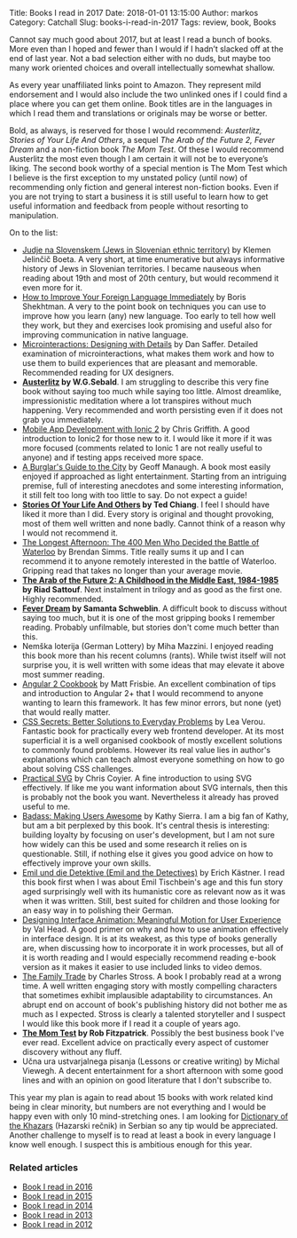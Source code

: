 Title: Books I read in 2017
Date: 2018-01-01 13:15:00
Author: markos
Category: Catchall
Slug: books-i-read-in-2017
Tags: review, book, Books

Cannot say much good about 2017, but at least I read a bunch of books. More even than I hoped and fewer than I would if I hadn’t slacked off at the end of last year. Not a bad selection either with no duds, but maybe too many work oriented choices and overall intellectually somewhat shallow.

As every year unaffiliated links point to Amazon. They represent mild endorsement and I would also include the two unlinked ones if I could find a place where you can get them online. Book titles are in the languages in which I read them and translations or originals may be worse or better.

Bold, as always, is reserved for those I would recommend: *Austerlitz, Stories of Your Life And Others*, a sequel *The Arab of the Future 2, Fever Dream* and a non-fiction book *The Mom Test*. Of these I would recommend Austerlitz the most even though I am certain it will not be to everyone’s liking. The second book worthy of a special mention is The Mom Test which I believe is the first exception to my unstated policy (until now) of recommending only fiction and general interest non-fiction books. Even if you are not trying to start a business it is still useful to learn how to get useful information and feedback from people without resorting to manipulation.

On to the list:

* [Judje na Slovenskem (Jews in Slovenian ethnic territory)](http://www.mohorjeva.com/knjige_buecher/detajl/judje-na-slovenskem) by Klemen Jelinčič Boeta. A very short, at time enumerative but always informative history of Jews in Slovenian territories. I became nauseous when reading about 19th and most of 20th century, but would recommend it even more for it.
* [How to Improve Your Foreign Language Immediately](https://www.amazon.co.uk/gp/product/0989387003/) by Boris Shekhtman. A very to the point book on techniques you can use to improve how you learn (any) new language. Too early  to tell how well they work, but they and exercises look promising and useful also for improving communication in native language.
* [Microinteractions: Designing with Details](https://www.amazon.com/Microinteractions-Full-Color-Designing-Details/dp/1491945923) by Dan Saffer. Detailed examination of microinteractions, what makes them work and how to use them to build experiences that are pleasant and memorable. Recommended reading for UX designers.
* **[Austerlitz](https://www.amazon.com/Austerlitz-W-G-Sebald/dp/0375504834) by W.G.Sebald**. I am struggling to describe this very fine book without saying too much while saying too little. Almost dreamlike, impressionistic meditation where a lot transpires without much happening. Very recommended and worth persisting even if it does not grab you immediately.
* [Mobile App Development with Ionic 2](https://www.amazon.com/Mobile-App-Development-Ionic-Cross-Platform/dp/1491937785/) by Chris Griffith. A good introduction to Ionic2 for those new to it. I would like it more if it was more focused (comments related to Ionic 1 are not really useful to anyone) and if testing apps received more space.
* [A Burglar's Guide to the City](https://www.amazon.com/gp/product/0374117268/) by Geoff Manaugh. A book most easily enjoyed if approached as light entertainment. Starting from an intriguing premise, full of interesting anecdotes and some interesting information, it still felt too long with too little to say. Do not expect a guide!
* **[Stories Of Your Life And Others](https://www.amazon.com/Stories-Your-Life-Others-Chiang/dp/1101972122) by Ted Chiang**. I feel I should have liked it more than I did. Every story is original and thought provoking, most of them well written and none badly. Cannot think of a reason why I would not recommend it.
* [The Longest Afternoon: The 400 Men Who Decided the Battle of Waterloo](https://www.amazon.com/Longest-Afternoon-Decided-Battle-Waterloo/dp/0465064825) by Brendan Simms. Title really sums it up and I can recommend it to anyone remotely interested in the battle of Waterloo. Gripping read that takes no longer than your average movie.
* **[The Arab of the Future 2: A Childhood in the Middle East, 1984-1985](https://www.amazon.com/Arab-Future-Childhood-1984-1985-Graphic/dp/1627793518) by Riad Sattouf**. Next instalment in trilogy and as good as the first one. Highly recommended.
* **[Fever Dream](https://www.amazon.com/Fever-Dream-Novel-Samanta-Schweblin/dp/0399184597) by Samanta Schweblin**. A difficult book to discuss without saying too much, but it is one of the most gripping books I remember reading. Probably unfilmable, but stories don't come much better than this.
* Nemška loterija (German Lottery) by Miha Mazzini. I enjoyed reading this book more than his recent columns (rants). While twist itself will not surprise you, it is well written with some ideas that may elevate it above most summer reading.
* [Angular 2 Cookbook](https://www.amazon.com/Angular-Cookbook-Second-Matt-Frisbie/dp/1785881922/) by Matt Frisbie. An excellent combination of tips and introduction to Angular 2+ that I would recommend to anyone wanting to learn this framework. It has few minor errors, but none (yet) that would really matter.
* [CSS Secrets: Better Solutions to Everyday Problems](https://smile.amazon.com/CSS-Secrets-Solutions-Everyday-Problems/dp/1449372635/) by Lea Verou. Fantastic book for practically every web frontend developer. At its most superficial it is a well organised cookbook of mostly excellent solutions to commonly found problems. However its real value lies in author's explanations which can teach almost everyone something on how to go about solving CSS challenges.
* [Practical SVG](https://www.amazon.com/Practical-SVG-Chris-Coyier/dp/193755743X) by Chris Coyier. A fine introduction to using SVG effectively. If like me you want information about SVG internals, then this is probably not the book you want. Nevertheless it already has proved useful to me.
* [Badass: Making Users Awesome](https://www.amazon.com/Badass-Making-Awesome-Kathy-Sierra/dp/1491919019) by Kathy Sierra. I am a big fan of Kathy, but am a bit perplexed by this book. It's central thesis is interesting: building loyalty by focusing on user's development, but I am not sure how widely can this be used and some research it relies on is questionable. Still, if nothing else it gives you good advice on how to effectively improve your own skills.
* [Emil und die Detektive (Emil and the Detectives)](https://www.amazon.com/dp/B00CYFY366/) by Erich Kästner. I read this book first when I was about Emil Tischbein's age and this fun story aged surprisingly well with its humanistic core as relevant now as it was when it was written. Still, best suited for children and those looking for an easy way in to polishing their German.
* [Designing Interface Animation: Meaningful Motion for User Experience](https://www.amazon.com/Designing-Interface-Animation-Val-Head-ebook/dp/B01J4NKSZA/) by Val Head. A good primer on why and how to use animation effectively in interface design. It is at its weakest, as this type of books generally are, when discussing how to incorporate it in work processes, but all of it is worth reading and I would especially recommend reading e-book version as it makes it easier to use included links to video demos.
* [The Family Trade](https://www.amazon.com/Family-Trade-Charles-Stross/dp/1427263108) by Charles Stross. A book I probably read at a wrong time. A well written engaging story with mostly compelling characters that sometimes exhibit implausible adaptability to circumstances. An abrupt end on account of book's publishing history did not bother me as much as I expected. Stross is clearly a talented storyteller and I suspect I would like this book more if I read it a couple of years ago.
* **[The Mom Test](https://www.amazon.com/Mom-Test-customers-business-everyone/dp/1492180742) by Rob Fitzpatrick**. Possibly the best business book I've ever read. Excellent advice on practically every aspect of customer discovery without any fluff.
* Učna ura ustvarjalnega pisanja (Lessons or creative writing) by Michal Viewegh. A decent entertainment for a short afternoon with some good lines and with an opinion on good literature that I don't subscribe to.

This year my plan is again to read about 15 books with work related kind being in clear minority, but numbers are not everything and I would be happy even with only 10 mind-stretching ones. I am looking for [Dictionary of the Khazars](https://en.wikipedia.org/wiki/Dictionary_of_the_Khazars) (Hazarski rečnik) in Serbian so any tip would be appreciated. Another challenge to myself is to read at least a book in every language I know well enough. I suspect this is ambitious enough for this year.


### Related articles

* [Book I read in 2016]({filename}/books-i-read-in-2016.md)
* [Book I read in 2015]({filename}/books-i-read-in-2015.md)
* [Book I read in 2014]({filename}/books-i-read-in-2014.md)
* [Book I read in 2013]({filename}/the-books-i-read-in-2013.md)
* [Book I read in 2012]({filename}/books-i-read-in-2012.md)
